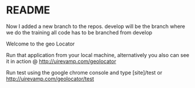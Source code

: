 # README #
Now I added a new branch to the repos.
develop will be the branch where we do the training
all code has to be branched from develop



Welcome to the geo Locator

Run that application from your local machine, alternatively you also can see it in action @ http://uirevamp.com/geolocator

Run test using the google chrome console and type [site]/test or http://uirevamp.com/geolocator/test
